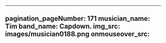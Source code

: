 ------
pagination_pageNumber: 171
musician_name: Tim
band_name: Capdown.
img_src: images/musician0188.png
onmouseover_src: 
------